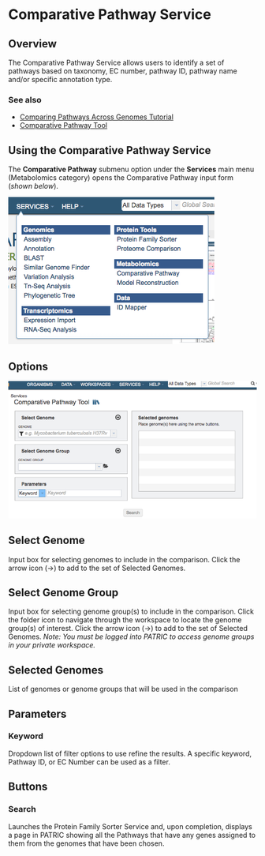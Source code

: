 # Comparative Pathway Service

## Overview
The Comparative Pathway Service allows users to identify a set of pathways based on taxonomy, EC number, pathway ID, pathway name and/or specific annotation type. 

### See also
  * [Comparing Pathways Across Genomes Tutorial](https://docs.patricbrc.org//tutorial/comparative_pathways/comparative_pathways.html)
  * [Comparative Pathway Tool](../organisms_taxon/pathways.html)

## Using the Comparative Pathway Service
The **Comparative Pathway** submenu option under the **Services** main menu (Metabolomics category) opens the Comparative Pathway input form (*shown below*).

![Comparative Pathway Service Menu](../images/services_menu.png)

## Options
![Comparative Pathway Service Input Form](../images/comparative_pathway_input_form.png) 

## Select Genome
Input box for selecting genomes to include in the comparison. Click the arrow icon (->) to add to the set of Selected Genomes.

## Select Genome Group
Input box for selecting genome group(s) to include in the comparison.  Click the folder icon to navigate through the workspace to locate the genome group(s) of interest. Click the arrow icon (->) to add to the set of Selected Genomes. *Note: You must be logged into PATRIC to access genome groups in your private workspace.*

## Selected Genomes
List of genomes or genome groups that will be used in the comparison

## Parameters

### Keyword
Dropdown list of filter options to use refine the results. A specific keyword, Pathway ID, or EC Number can be used as a filter. 

## Buttons

### Search
Launches the Protein Family Sorter Service and, upon completion, displays a page in PATRIC showing all the Pathways that have any genes assigned to them from the genomes that have been chosen.
